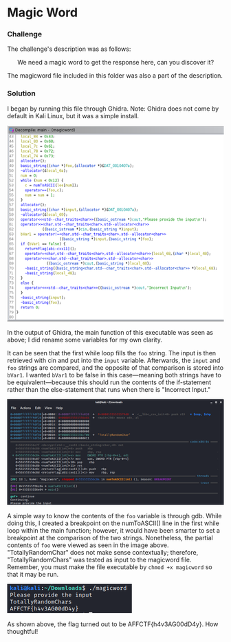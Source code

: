 # Magic Word

### Challenge

The challenge's description was as follows:

&nbsp;&nbsp;&nbsp;&nbsp;&nbsp;&nbsp;We need a magic word to get the response here, can you discover it?

The magicword file included in this folder was also a part of the description.

### Solution

I began by running this file through Ghidra. Note: Ghidra does not come by default in Kali Linux, but it was a simple install.

![the main function uncovered with Ghidra](./ghidra.png)

In the output of Ghidra, the main function of this executable was seen as above; I did rename some variables for my own clarity.

It can be seen that the first while loop fills the `foo` string. The input is then retrieved with cin and put into the `input` variable. Afterwards, the `input` and `foo` strings are compared, and the opposite of that comparison is stored into `bVar1`. I wanted `bVar1` to be false in this case—meaning both strings have to be equivalent—because this should run the contents of the if-statement rather than the else-statement that runs when there is "Incorrect Input."

![the contents of the foo variable "TotallyRandomChar" seen in gdb](./gdb.png)

A simple way to know the contents of the `foo` variable is through gdb. While doing this, I created a breakpoint on the numToASCII() line in the first while loop within the main function; however, it would have been smarter to set a breakpoint at the comparison of the two strings. Nonetheless, the partial contents of `foo` were viewed as seen in the image above. "TotallyRandomChar" does not make sense contextually; therefore, "TotallyRandomChars" was tested as input to the magicword file. Remember, you must make the file executable by `chmod +x magicword` so that it may be run.

![magicword after being run with the correct input](./totallyrandomchars.png)

As shown above, the flag turned out to be AFFCTF{h4v3AG00dD4y}. How thoughtful!
